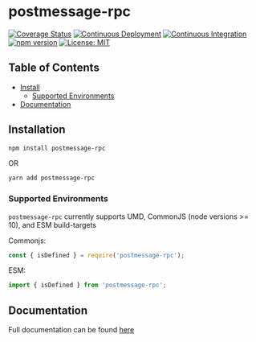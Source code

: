 # postmessage-rpc

[![Coverage Status](https://coveralls.io/repos/github/MatthewZito/postmessage-rpc/badge.svg?branch=master)](https://coveralls.io/github/MatthewZito/postmessage-rpc?branch=master)
[![Continuous Deployment](https://github.com/MatthewZito/postmessage-rpc/actions/workflows/cd.yml/badge.svg)](https://github.com/MatthewZito/postmessage-rpc/actions/workflows/cd.yml)
[![Continuous Integration](https://github.com/MatthewZito/postmessage-rpc/actions/workflows/ci.yml/badge.svg)](https://github.com/MatthewZito/postmessage-rpc/actions/workflows/ci.yml)
[![npm version](https://badge.fury.io/js/postmessage-rpc.svg)](https://badge.fury.io/js/postmessage-rpc)
[![License: MIT](https://img.shields.io/badge/License-MIT-yellow.svg)](https://opensource.org/licenses/MIT)

## Table of Contents

- [Install](#install)
  - [Supported Environments](#support)
- [Documentation](#docs)


## <a name="install"></a> Installation

```bash
npm install postmessage-rpc
```

OR

```bash
yarn add postmessage-rpc
```

### <a name="support"></a>  Supported Environments

`postmessage-rpc` currently supports UMD, CommonJS (node versions >= 10), and ESM build-targets

Commonjs:

```js
const { isDefined } = require('postmessage-rpc');
```

ESM:

```js
import { isDefined } from 'postmessage-rpc';
```

## <a name="docs"></a> Documentation

Full documentation can be found [here](https://matthewzito.github.io/postmessage-rpc/postmessage-rpc.html)

